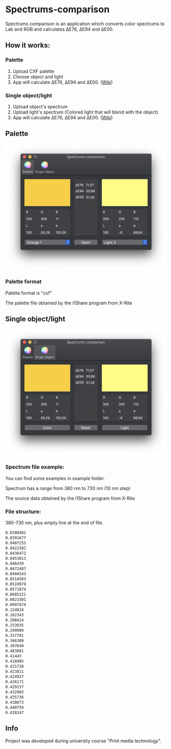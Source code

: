 # Spectrums-comparison

Spectrums comparison is an application which converts color spectrums to Lab and RGB and calculates ∆E76, ∆E94 and ∆E00.

## How it works:

### Palette
1. Upload CXF palette
2. Choose object and light
3. App will calculate ∆E76, ∆E94 and ∆E00. ([Wiki](https://en.wikipedia.org/wiki/Color_difference))

### Single object/light
1. Upload object's spectrum
2. Upload light's spectrum (Colored light that will blend with the object)
3. App will calculate ∆E76, ∆E94 and ∆E00. ([Wiki](https://en.wikipedia.org/wiki/Color_difference))

## Palette
![Palette](Palette.png)

### Palette format

Palette format is "cxf"

The palette file obtained by the i1Share program from X-Rite

## Single object/light
![Single](Single.png)

### Spectrum file example:

You can find some examples in example folder.

Spectrum has a range from 380 nm to 730 nm (10 nm step)

The source data obtained by the i1Share program from X-Rite

### File structure:

380-730 nm, plus empty line at the end of file.

    0.0398482
    0.0391677
    0.0407255
    0.0422382
    0.0436472
    0.0453813
    0.046439
    0.0472487
    0.0494543
    0.0514583
    0.0519979
    0.0571874
    0.0685221
    0.0823301
    0.0997674
    0.124824
    0.162343
    0.208414
    0.253035
    0.299989
    0.337781
    0.366309
    0.387649
    0.403081
    0.41443
    0.418985
    0.421728
    0.423811
    0.424927
    0.426171
    0.429157
    0.432903
    0.435736
    0.438073
    0.440759
    0.428247
    

## Info

Project was developed during university course "Print media technology".
